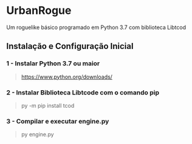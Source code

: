 # UrbanRogue
Um roguelike básico programado em Python 3.7 com biblioteca Libtcod

## Instalação e Configuração Inicial
### 1 - Instalar Python 3.7 ou maior
> https://www.python.org/downloads/

### 2 - Instalar Biblioteca Libtcode com o comando pip
> py -m pip install tcod

### 3 - Compilar e executar engine.py
> py engine.py
